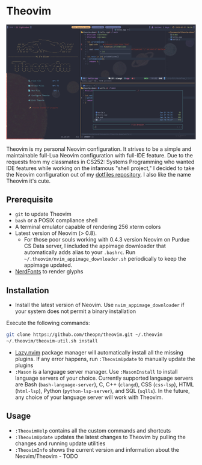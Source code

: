# Theovim

![theovim-demo.gif](./assets/theovim-banner.jpg)

Theovim is my personal Neovim configuration. It strives to be a simple and maintainable full-Lua Neovim configuration with full-IDE feature.
Due to the requests from my classmates in CS252: Systems Programming who wanted IDE features while working on the infamous "shell project," I decided to take the Neovim configuration out of my [dotfiles repository](https://github.com/theopn/dotfiles). I also like the name Theovim it's cute.

## Prerequisite

- `git` to update Theovim
- `bash` or a POSIX compliance shell
- A terminal emulator capable of rendering 256 xterm colors
- Latest version of Neovim (> 0.8).
  - For those poor souls working with 0.4.3 version Neovim on Purdue CS Data server, I included the appimage downloader that automatically adds alias to your `.bashrc`. Run `~/.theovim/nvim_appimage_downloader.sh` periodically to keep the appimage updated.
- [NerdFonts](https://www.nerdfonts.com/font-downloads) to render glyphs

## Installation

- Install the latest version of Neovim. Use `nvim_appimage_downloader` if your system does not permit a binary installation

Execute the following commands:

```bash
git clone https://github.com/theopn/theovim.git ~/.theovim
~/.theovim/theovim-util.sh install
```

- [Lazy.nvim](https://github.com/folke/lazy.nvim) package manager will automatically install all the missing plugins. If any error happens, run `:TheovimUpdate` to manually update the plugins
- `:Mason` is a language server manager. Use `:MasonInstall` to install language servers of your choice. Currently supported language servers are Bash (`bash-language-server`), C, C++ (`clangd`), CSS (`css-lsp`), HTML (`html-lsp`), Python (`python-lsp-server`), and SQL (`sqlls`). In the future, any choice of your language server will work with Theovim.

## Usage

- `:TheovimHelp` contains all the custom commands and shortcuts
- `:TheovimUpdate` updates the latest changes to Theovim by pulling the changes and running update utilities
- `:TheovimInfo` shows the current version and information about the Neovim/Theovim - TODO

